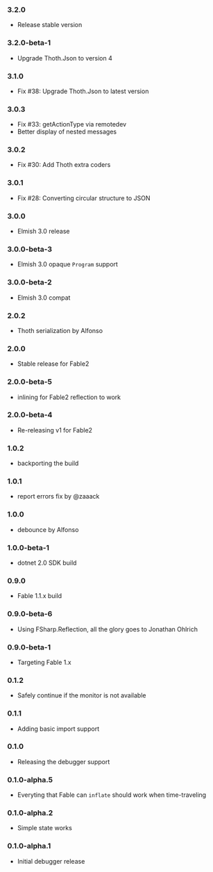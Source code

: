 ### 3.2.0

* Release stable version

### 3.2.0-beta-1

* Upgrade Thoth.Json to version 4

### 3.1.0

* Fix #38: Upgrade Thoth.Json to latest version

### 3.0.3

* Fix #33: getActionType via remotedev
* Better display of nested messages

### 3.0.2

* Fix #30: Add Thoth extra coders

### 3.0.1

* Fix #28: Converting circular structure to JSON

### 3.0.0

* Elmish 3.0 release

### 3.0.0-beta-3

* Elmish 3.0 opaque `Program` support

### 3.0.0-beta-2

* Elmish 3.0 compat

### 2.0.2

* Thoth serialization by Alfonso

### 2.0.0

* Stable release for Fable2

### 2.0.0-beta-5

* inlining for Fable2 reflection to work

### 2.0.0-beta-4

* Re-releasing v1 for Fable2

### 1.0.2

* backporting the build

### 1.0.1

* report errors fix by @zaaack

### 1.0.0

* debounce by Alfonso

### 1.0.0-beta-1

* dotnet 2.0 SDK build

### 0.9.0

* Fable 1.1.x build

### 0.9.0-beta-6

* Using FSharp.Reflection, all the glory goes to Jonathan Ohlrich

### 0.9.0-beta-1

* Targeting Fable 1.x

### 0.1.2

* Safely continue if the monitor is not available

### 0.1.1

* Adding basic import support

### 0.1.0

* Releasing the debugger support

### 0.1.0-alpha.5

* Everyting that Fable can `inflate` should work when time-traveling

### 0.1.0-alpha.2

* Simple state works

### 0.1.0-alpha.1

* Initial debugger release
